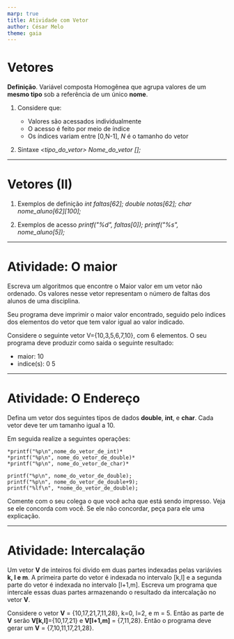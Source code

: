 ```yaml
---
marp: true
title: Atividade com Vetor
author: César Melo
theme: gaia
---
```

# Vetores

__Definição__. Variável composta Homogênea que agrupa valores de um __mesmo tipo__ sob a referência de um único __nome__.

1. Considere que:
    * Valores são acessados individualmente
    * O acesso é feito por meio de índice
    * Os índices variam entre [0,N-1], *N* é o tamanho do vetor

2. Sintaxe
    *<tipo_do_vetor> Nome_do_vetor [<tamanho>];*
---
# Vetores (II)

1. Exemplos de definição
    *int faltas[62];*
    *double notas[62];*
    *char nome_aluno[62][100];*

2. Exemplos de acesso
    *printf("%d", faltas[0]);*
    *printf("%s", nome_aluno[5]);*

---
# Atividade: O maior

Escreva um algoritmos que encontre o Maior valor em um vetor não ordenado. Os valores nesse vetor representam o número de faltas dos alunos de uma disciplina.

Seu programa deve imprimir o maior valor encontrado, seguido pelo índices dos elementos do vetor que tem valor igual ao valor indicado.

Considere o seguinte vetor V={10,3,5,6,7,10}, com 6 elementos. O seu programa deve produzir como saida o seguinte resultado: 
* maior: 10
* indice(s): 0 5

---
# Atividade: O Endereço
Defina um vetor dos seguintes tipos de dados __double__, __int__, e __char__. Cada vetor deve ter um tamanho igual a 10.

Em seguida realize a seguintes operações:

    *printf("%p\n",nome_do_vetor_de_int)*
    *printf("%p\n", nome_do_vetor_de_double)*
    *printf("%p\n", nome_do_vetor_de_char)*

    printf("%p\n", nome_do_vetor_de_double);
    printf("%p\n", nome_do_vetor_de_double+9);
    printf("%lf\n", *nome_do_vetor_de_double);


Comente com o seu colega o que você acha que está sendo impresso. Veja se ele concorda com você. Se ele não concordar, peça para ele uma explicação.

---
# Atividade: Intercalação

Um vetor __V__ de inteiros foi divido em duas partes indexadas pelas variávies __k, l e m__. A primeira parte do vetor é indexada no intervalo [k,l] e a segunda parte do vetor é indexada no intervalo [l+1,m]. Escreva um programa que intercale essas duas partes armazenando o resultado da intercalação no vetor __V__.

Considere o vetor __V__ = {10,17,21,7,11,28}, k=0, l=2, e m = 5. Então as parte de __V__ serão __V[k,l]__={10,17,21} e __V[l+1,m]__ = {7,11,28}. Então o programa deve gerar um __V__ = {7,10,11,17,21,28}.

